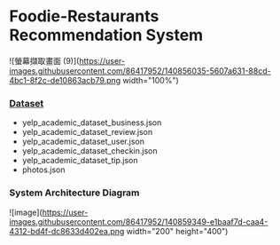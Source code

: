 # Foodie-Restaurants Recommendation System

![螢幕擷取畫面 (9)](https://user-images.githubusercontent.com/86417952/140856035-5607a631-88cd-4bc1-8f2c-de10863acb79.png width="100%")

[<h3>Dataset</h3>](https://www.yelp.com/dataset/)
*  yelp_academic_dataset_business.json
*  yelp_academic_dataset_review.json
*  yelp_academic_dataset_user.json
*  yelp_academic_dataset_checkin.json
*  yelp_academic_dataset_tip.json
*  photos.json

<h3>System Architecture Diagram</h3>

![image](https://user-images.githubusercontent.com/86417952/140859349-e1baaf7d-caa4-4312-bd4f-dc8633d402ea.png width="200" height="400")


